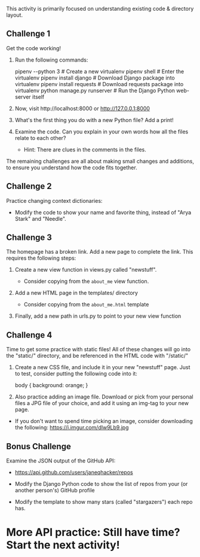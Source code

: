 This activity is primarily focused on understanding existing code & directory
layout.

Challenge 1
-----------

Get the code working!

1. Run the following commands:


    pipenv --python 3           # Create a new virtualenv
    pipenv shell                # Enter the virtualenv
    pipenv install django       # Download Django package into virtualenv
    pipenv install requests     # Download requests package into virtualenv
    python manage.py runserver  # Run the Django Python web-server itself

2. Now, visit http://localhost:8000 or http://127.0.0.1:8000

3. What's the first thing you do with a new Python file? Add a print!

4. Examine the code. Can you explain in your own words how all the files relate
to each other?
    - Hint: There are clues in the comments in the files.

The remaining challenges are all about making small changes and additions, to
ensure you understand how the code fits together.



Challenge 2
-----------

Practice changing context dictionaries:

- Modify the code to show your name and favorite thing, instead of "Arya Stark"
  and "Needle".



Challenge 3
-----------

The homepage has a broken link. Add a new page to complete the link. This
requires the following steps:

1. Create a new view function in views.py called "newstuff".
    - Consider copying from the `about_me` view function.

2. Add a new HTML page in the templates/ directory
    - Consider copying from the `about_me.html` template

3. Finally, add a new path in urls.py to point to your new view function



Challenge 4
-----------

Time to get some practice with static files! All of these changes will go into
the "static/" directory, and be referenced in the HTML code with "/static/"

1. Create a new CSS file, and include it in your new "newstuff" page. Just to
test, consider putting the following code into it:

    body {
        background: orange;
    }


2. Also practice adding an image file. Download or pick from your personal
files a JPG file of your choice, and add it using an img-tag to your new page.
  - If you don't want to spend time picking an image, consider downloading the
    following: https://i.imgur.com/dIw9Lb9.jpg




Bonus Challenge
---------------

Examine the JSON output of the GitHub API:

- https://api.github.com/users/janeqhacker/repos

- Modify the Django Python code to show the list of repos from your (or another
  person's) GitHub profile
- Modify the template to show many stars (called "stargazers") each repo has.



# More API practice: Still have time? Start the next activity!
